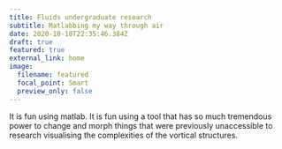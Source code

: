 ```yaml
---
title: Fluids undergraduate research
subtitle: Matlabbing my way through air
date: 2020-10-18T22:35:46.384Z
draft: true
featured: true
external_link: home
image:
  filename: featured
  focal_point: Smart
  preview_only: false
---
```

It is fun using matlab. It is fun using a tool that has so much tremendous power to change and morph things that were previously unaccessible to research visualising the complexities of the vortical structures.
